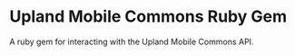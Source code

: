 # Upland Mobile Commons Ruby Gem

A ruby gem for interacting with the Upland Mobile Commons API. 


